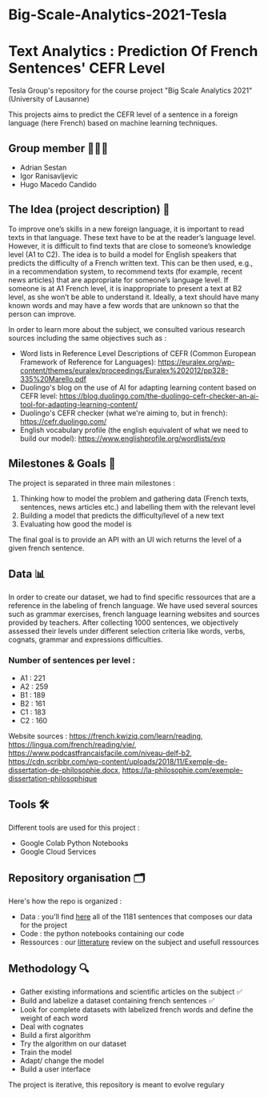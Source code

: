 # Big-Scale-Analytics-2021-Tesla
# Text Analytics : Prediction Of French Sentences' CEFR Level
Tesla Group's repository for the course project "Big Scale Analytics 2021" (University of Lausanne)

This projects aims to predict the CEFR level of a sentence in a foreign language (here French) based on machine learning techniques.
## Group member 🧍🧍🧍
- Adrian Sestan
- Igor Ranisavljevic
- Hugo Macedo Candido

## The Idea (project description) 📜
To improve one’s skills in a new foreign language, it is important to read texts in that language. These text have to be at the reader’s language level. However, it is difficult to find texts that are close to someone’s knowledge level (A1 to C2). The idea is to build a model for English speakers that predicts the difficulty of a French written text. This can be then used, e.g., in a recommendation system, to recommend texts (for example, recent news articles) that are appropriate for someone’s language level. If someone is at A1 French level, it is inappropriate to present a text at B2 level, as she won’t be able to understand it. Ideally, a text should have many known words and may have a few words that are unknown so that the person can improve.

In order to learn more about the subject, we consulted various research sources including the same objectives such as :
- Word lists in Reference Level Descriptions of CEFR (Common European Framework of Reference for Languages): https://euralex.org/wp-content/themes/euralex/proceedings/Euralex%202012/pp328-335%20Marello.pdf
- Duolingo's blog on the use of AI for adapting learning content based on CEFR level: https://blog.duolingo.com/the-duolingo-cefr-checker-an-ai-tool-for-adapting-learning-content/
- Duolingo's CEFR checker (what we're aiming to, but in french): https://cefr.duolingo.com/
- English vocabulary profile (the english equivalent of what we need to build our model): https://www.englishprofile.org/wordlists/evp

## Milestones & Goals 🎯
The project is separated in three main milestones :
1. Thinking how to model the problem and gathering data (French texts, sentences, news articles etc.) and labelling them with the relevant level
2. Building a model that predicts the difficulty/level of a new text
3. Evaluating how good the model is

The final goal is to provide an API with an UI wich returns the level of a given french sentence.

## Data 📊
In order to create our dataset, we had to find specific ressources that are a reference in the labeling of french language. We have used several sources such as grammar exercises, french language learning websites and sources provided by teachers. After collecting 1000 sentences, we objectively assessed their levels under different selection criteria like words, verbs, cognats, grammar and expressions difficulties. 

### Number of sentences per level :
- A1 : 221
- A2 : 259
- B1 : 189
- B2 : 161
- C1 : 183
- C2 : 160

Website sources : https://french.kwiziq.com/learn/reading, https://lingua.com/french/reading/vie/, https://www.podcastfrancaisfacile.com/niveau-delf-b2, https://cdn.scribbr.com/wp-content/uploads/2018/11/Exemple-de-dissertation-de-philosophie.docx, https://la-philosophie.com/exemple-dissertation-philosophique 

## Tools 🛠
Different tools are used for this project :
- Google Colab Python Notebooks
- Google Cloud Services

## Repository organisation 🗂
Here's how the repo is organized :
- Data : you'll find [here](https://docs.google.com/spreadsheets/d/1oQGKQZLj6JRbgY-ZQLfClUsq-AHA8LIegtSZvxw6s6A/edit#gid=1203710396) all of the 1181 sentences that composes our  data for the project
- Code : the python notebooks containing our code
- Ressources : our [litterature](https://github.com/TetraFaal/Big-Scale-Analytics-2021-Tesla/tree/main/Ressources) review on the subject and usefull ressources

## Methodology :mag:

- Gather existing informations and scientific articles on the subject :white_check_mark:
- Build and labelize a dataset containing french sentences :white_check_mark:
- Look for complete datasets with labelized french words and define the weight of each word
- Deal with cognates
- Build a first algorithm
- Try the algorithm on our dataset
- Train the model
- Adapt/ change the model
- Build a user interface


The project is iterative, this repository is meant to evolve regulary 
